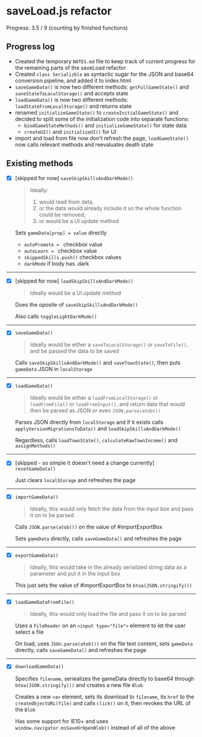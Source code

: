 # saveLoad.js refactor

Progress: 3.5 / 9 (counting by finished functions)

## Progress log

-  Created the temporary `NOTES.md` file to keep track of current progress for the remaining parts of the saveLoad refactor
-  Created `class Serializble` as syntactic sugar for the JSON and base64 conversion pipeline, and added it to index.html
-  `saveGameData()` is now two different methods: `getFullGameState()` and `saveStateToLocalStorage()` and accepts state
-  `loadGameData()` is now two different methods: `loadStateFromLocalStorage()` and returns state
-  renamed `initializeGameState()` to `createInitialGameState()` and decided to split some of the initialization code into separate functions:
   -  `bindGameStateMethods()` and `initializeGameState()` for state data
   -  `createUI()` and `initializeUI()` for UI
-  import and load from file now don't refresh the page, `loadGameState()` now calls relevant methods and reevaluates death state

## Existing methods

- [x] [skipped for now] `saveSkipSkillsAndDarkMode()`

	> Ideally:
	> 1. would read from data,
	> 2. or the data would already include it so the whole function could be removed,
	> 3. or would be a UI update method

	Sets `gameData[prop] = value` directly
	
  - `autoPromote = ` checkbox value
  - `autoLearn = ` checkbox value
  - `skippedSkills.push()` checkbox values
  - `darkMode` if body has .dark

---

- [x] [skipped for now] `loadSkipSkillsAndDarkMode()`

	> Ideally would be a UI update method

	Does the oposite of `saveSkipSkillsAndDarkMode()`

	Also calls `toggleLightDarkMode()`

---

- [x] `saveGameData()`

	> Ideally would be either a `saveToLocalStorage()` or `saveToFile()`, and be passed the data to be saved

	Calls `saveSkipSkillsAndDarkMode()` and `saveTownState()`, then puts `gameData` JSON in `localStorage`

---

- [x] `loadGameData()`

	> Ideally would be either a `loadFromLocalStorage()` or `loadFromFile()` or `loadFromInput()`, and return data that would then be parsed as JSON or even `JSON.parse(atob())`

	Parses JSON directly from `localStorage` and if it exists calls `applyVersionMigrationsToData()` and `loadSkipSkillsAndDarkMode()`

	Regardless, calls `loadTownState()`, `calculateRawTownIncome()` and `assignMethods()`

---

- [x] [skipped - so simple it doesn't need a change currently] `resetGameData()`

	Just clears `localStorage` and refreshes the page

---

- [x] `importGameData()`

	> Ideally, this would only fetch the data from the input box and pass it on to be parsed

	Calls `JSON.parse(atob())` on the value of #importExportBox

	Sets `gameData` directly, calls `saveGameData()` and refreshes the page

---

- [x] `exportGameData()`

	> Ideally, this would take in the already serialized string data as a parameter and put it in the input box

	This just sets the value of #importExportBox to `btoa(JSON.stringify())`

---

- [x] `loadGameDataFromFile()`

	> Ideally, this would only load the file and pass it on to be parsed

	Uses a `FileReader` on an `<input type="file">` element to let the user select a file

	On load, uses `JSOn.parse(atob())` on the file text content, sets `gameData` directly, calls `saveGameData()` and refreshes the page

---

- [x] `downloadGameData()`

	Specifies `filename`, seriealizes the gameData directly to base64 through `btoa(JSON.stringify())` and creates a new file `Blob`

	Creates a new `<a>` element, sets its download to `filename`, its `href` to the `createObjectURL(file)` and calls `click()` on it, then revokes the URL of the `Blob`

	Has some support for IE10+ and uses `window.navigator.msSaveOrOpenBlob()` instead of all of the above

